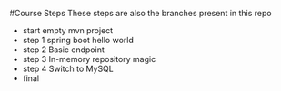 #Course Steps
These steps are also the branches present in this repo

* start empty mvn project
* step 1 spring boot hello world
* step 2 Basic endpoint
* step 3 In-memory repository magic
* step 4 Switch to MySQL
* final